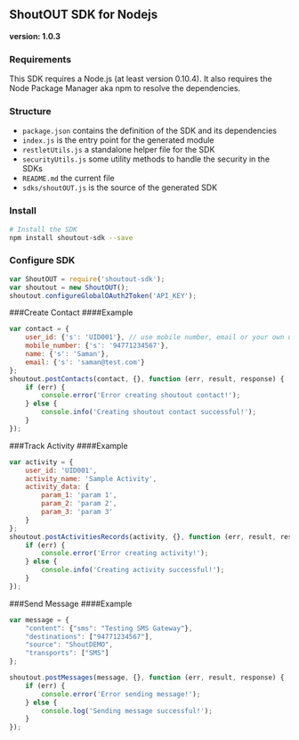 ## ShoutOUT SDK for Nodejs
__version: 1.0.3__

### Requirements

This SDK requires a Node.js (at least version 0.10.4). It also requires the Node Package Manager aka npm to resolve the dependencies.

### Structure

* `package.json` contains the definition of the SDK and its dependencies
* `index.js` is the entry point for the generated module
* `restletUtils.js` a standalone helper file for the SDK
* `securityUtils.js` some utility methods to handle the security in the SDKs
* `README.md` the current file
* `sdks/shoutOUT.js` is the source of the generated SDK

### Install

```sh
# Install the SDK
npm install shoutout-sdk --save
```

### Configure SDK
```js
var ShoutOUT = require('shoutout-sdk');
var shoutout = new ShoutOUT();
shoutout.configureGlobalOAuth2Token('API_KEY');
```
###Create Contact
####Example
```js
var contact = {
    user_id: {'s': 'UID001'}, // use mobile number, email or your own unique id
    mobile_number: {'s': '94771234567'},
    name: {'s': 'Saman'},
    email: {'s': 'saman@test.com'}
};
shoutout.postContacts(contact, {}, function (err, result, response) {
    if (err) {
        console.error('Error creating shoutout contact!');
    } else {
        console.info('Creating shoutout contact successful!');
    }
});
```

###Track Activity
####Example
```js
var activity = {
    user_id: 'UID001',
    activity_name: 'Sample Activity',
    activity_data: {
        param_1: 'param 1',
        param_2: 'param 2',
        param_3: 'param 3'
    }
};
shoutout.postActivitiesRecords(activity, {}, function (err, result, response) {
    if (err) {
        console.error('Error creating activity!');
    } else {
        console.info('Creating activity successful!');
    }
});
```

###Send Message
####Example
```js
var message = {
    "content": {"sms": "Testing SMS Gateway"},
    "destinations": ["94771234567"],
    "source": "ShoutDEMO",
    "transports": ["SMS"]
};

shoutout.postMessages(message, {}, function (err, result, response) {
    if (err) {
        console.error('Error sending message!');
    } else {
        console.log('Sending message successful!');
    }
});
```
